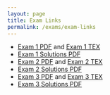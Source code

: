 ```yaml
---
layout: page
title: Exam Links
permalink: /exams/exam-links
---
```


* [Exam 1 PDF](exam1.pdf) and [Exam 1 TEX](exam1.tex)
* [Exam 1 Solutions PDF](exam1-soln.pdf)
* [Exam 2 PDF](exam2.pdf) and [Exam 2 TEX](exam2.tex)
* [Exam 2 Solutions PDF](exam2-soln.pdf)
* [Exam 3 PDF](exam3.pdf) and [Exam 3 TEX](exam3.tex)
* [Exam 3 Solutions PDF](exam3-soln.pdf)


